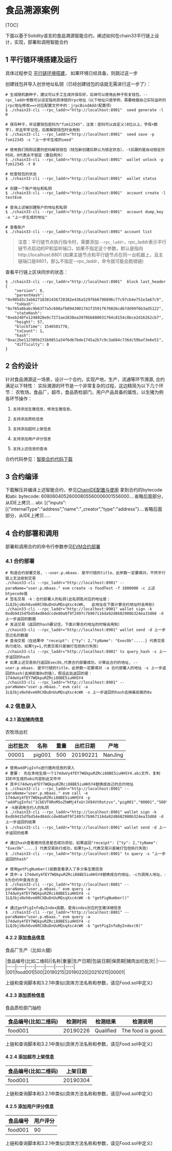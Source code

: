 # 食品溯源案例

[TOC]

下面以基于Solidity语言的食品溯源智能合约，阐述如何在chain33平行链上设计，实现，部署和调用智能合约

## 1 平行链环境搭建及运行
具体过程参见 [平行链环境搭建](https://chain.33.cn/document/130)， 如果环境已经具备，则跳过这一步

创建钱包并导入创世地址私钥（已经创建钱包的话就无需进行这一步了）：  
```shell
# 生成随机数种子，建议可以手工生成并保存好，后继可以使用此种子恢复钱包，--rpc_laddr参数可以设定指向具体链的rpc地址（以下地址只是举例，需要根据自己实际监听的jrpc地址修改==>对应配置文件中的：jrpcBindAddr配置项）
$ ./chain33-cli --rpc_laddr="http://localhost:8901"  seed generate -l 0

# 保存种子，并设置钱包密码为"fzm12345"，注意：密码可以自定义(8位以上，字母+数字)，并且牢牢记住，后面解锁钱包时会用到
$ ./chain33-cli --rpc_laddr="http://localhost:8901"  seed save -p fzm12345 -s "上一步中生成的seed"

# 使用我们刚刚设置的密码解锁钱包（钱包新创建后默认为锁定状态），-t后跟的是自动锁定的时间，0代表永不锁定（重启例外）
$ ./chain33-cli --rpc_laddr="http://localhost:8901"  wallet unlock -p fzm12345 -t 0

# 检查钱包的状态
$ ./chain33-cli --rpc_laddr="http://localhost:8901"  wallet status

# 创建一个账户地址和私钥
$ ./chain33-cli --rpc_laddr="http://localhost:8901"  account create -l testEvm

# 查询上述被创建账户的地址和私钥
$ ./chain33-cli --rpc_laddr="http://localhost:8901"  account dump_key -a "上一步生成的地址"

# 查看账户
$ ./chain33-cli --rpc_laddr="http://localhost:8901" account list
```
>注意：平行链节点执行指令时，需要添加`--rpc_laddr`，rpc_laddr表示平行链节点启动的IP和监听端口，如果不指定这个参数，默认是指向http://localhost:8801 (如果主链节点和平行链节点在同一台机器上，且主链端口是8801，那么不指定--rpc_laddr，命令就可能会跑错链)

查看平行链上区块同步的状态：

```shell
$ ./chain33-cli --rpc_laddr="http://localhost:8901"  block last_header
{
    "version": 0,
    "parentHash": "0x905d3c3ab62718381436720382e436a52976b6798896c77c97cb4e751e3a67c9",
    "txHash": "0x765a8babc9b63f7a5c608afb0943001741f3591f676026cd67dd99f6b3ad5122",
    "stateHash": "0xeb240fe1248028e9c7271ae2838ea3970bb880031764c8154c8bce2d16262cb7",
    "height": 57,
    "blockTime": 1546501778,
    "txCount": 1,
    "hash": "0xac2be112305b231b9851a34f6db7bde1745a2b7c9c3a684c736dc59baf3e6e51",
    "difficulty": 0
}
```

## 2 合约设计
针对食品溯源这一场景，设计一个合约，实现产地，生产，流通等环节溯源, 合约满足以下特性：
实际溯源的环节是一个非常复杂的过程，这边精简为以下几个环节： 农牧场，食品厂，超市，食品质检部门，用户产品具备的属性，以生猪为例各环节操作：
1.     支持添加生猪信息，修改生猪信息。
2.     支持添加质检信息
3.     支持添加超时上架信息
4.     支持添加用户评分信息
5.     支持上述信息的查询

合约代码参见：[智能合约代码下载](https://bty33.oss-cn-shanghai.aliyuncs.com/chain33Dev/solidity/Food.zip)

## 3 合约编译
下载解压并编译上述智能合约，参见[ChainIDE配置与使用](https://baas.33.cn/doc/detail/154)
拿到合约的bytecode和abi:
bytecode: 60806040526000805560006001556000....省略后面部分，从IDE上拷贝...
abi: [{"inputs":[{"internalType":"address","name":"_creator","type":"address"}....省略后面部分，从IDE上拷贝.....

## 4 合约部署和调用
部署和调用合约的命令行参数参见[EVM合约部署](https://chain.33.cn/document/277)

### 4.1 合约部署
```shell
# 构造合约部署交易, --user.p.mbaas. 是平行链的title，此参数一定要填对，不然平行链上无法收到交易
./chain33-cli --rpc_laddr="http://localhost:8901" --paraName="user.p.mbaas." evm create -s foodTest -f 1000000 -c 上述btyecode值 
# 签名交易 -k：合约部署人的私钥(此私钥匙对应的地址是： 1LQJbjsNxh6ve6RCXBuDnUuMQsqXsc4cWK，  此地址在下面计算合约地址时会用到)
./chain33-cli --rpc_laddr="http://localhost:8901" wallet sign -k 0xdb9415dfbd54ed84dccde80a0f9f2497c7b967116da92d8682900b324ea33d68 -d 上一步返回的数据
# 发送交易（返回的hash要记住，下面计算合约地址的时候会用到）
./chain33-cli --rpc_laddr="http://localhost:8901" wallet send -d 上一步签过名的数据
# 查询交易（在结果中 "receipt": {"ty": 2,"tyName": "ExecOk".....} 代表交易执行成功，如果ty=1,代表交易只是被打包但执行失败）
./chain33-cli --rpc_laddr="http://localhost:8901" tx query_hash -s 上一步返回的hash
# 如果上述交易执行返回ExecOk,代表合约部署成功，计算此合约的地址, --user.p.mbaas. 是平行链的title，此参数一定要填对 -a 合约部署人的地址 -s 上一步返回的hash(去掉前面0x的值)，假设此处返回的是：174dwVy4fEY7WQkpuRZRci88BE5iuHHSY4
./chain33-cli --rpc_laddr="http://localhost:8901" --paraName="user.p.mbaas." evm calc -a 1LQJbjsNxh6ve6RCXBuDnUuMQsqXsc4cWK -s 上一步返回的hash去掉最前面的0x
```

### 4.2 信息录入

#### 4.2.1 添加猪肉信息
农牧场出栏

|出栏批次|名称|重量|出栏日期|产地|
|----|----|----|----|----|
|00001|pig001|500|20190221|NanJing|

```shell
# 使用addPigInfo进行猪肉信息的录入
# 重要： 先在本地生成一个174dwVy4fEY7WQkpuRZRci88BE5iuHHSY4.abi文件，复制IDE中生成的abi内容到此文件中
# 其中174dwVy4fEY7WQkpuRZRci88BE5iuHHSY4替换成自己的合约地址
$ ./chain33-cli --rpc_laddr="http://localhost:8901" --paraName="user.p.mbaas." evm call -e 174dwVy4fEY7WQkpuRZRci88BE5iuHHSY4 -p "addPigInfo("1CbEVT9RnM5oZhWMj4fxUrJX94VtRotzvs","pig001","00001","500","20190210","NanJing")"  
# -k是调用合约人的私钥
$ ./chain33-cli --rpc_laddr="http://localhost:8901" wallet sign -k 0xdb9415dfbd54ed84dccde80a0f9f2497c7b967116da92d8682900b324ea33d68 -d 上一步返回的结果
$ ./chain33-cli --rpc_laddr="http://localhost:8901" wallet send -d 上一步返回的结果

# 通过hash查看猪肉信息是否成功添加，如果返回"receipt": {"ty": 2,"tyName": "ExecOk".....} 代表交易执行成功，如果ty=1,代表交易只是被打包但执行失败）
$ ./chain33-cli --rpc_laddr="http://localhost:8901" tx query -s "上一步返回的hash"

# 使用getPigNumber()函数查看录入了多少条生猪信息
# 其中-a 174dwVy4fEY7WQkpuRZRci88BE5iuHHSY4替换成合约地址，-c为调用人地址，-b为合约中查询方法
$ ./chain33-cli --rpc_laddr="http://localhost:8801" --paraName="user.p.mbaas." evm query -a  174dwVy4fEY7WQkpuRZRci88BE5iuHHSY4 -c 1LQJbjsNxh6ve6RCXBuDnUuMQsqXsc4cWK -b "getPigNumber()"

# 通过getPigInfoByIndex函数，查询index对应的生猪详细信息
$ ./chain33-cli --rpc_laddr="http://localhost:8801" --paraName="user.p.mbaas." evm query -a  174dwVy4fEY7WQkpuRZRci88BE5iuHHSY4 -c 1LQJbjsNxh6ve6RCXBuDnUuMQsqXsc4cWK -b "getPigInfoByIndex(0)"
```

#### 4.2.2 添加食品信息
食品厂生产（比如火腿)

|食品编号(比如二维码)|名称|重量|生产日期|包装日期|保质期|猪肉出栏批次|
|----|----|----|----|----|----|----|----|
|001|food001|500|20190215|20190220|20210215|00001|

上链和查询脚本和3.2.1中类似(具体方法名称和参数，请见Food.sol中定义)

#### 4.2.3 添加质检信息
食品质检部门抽检

|食品编号(比如二维码)|检测时间|检测结果|检测说明|
|----|----|----|----|
|food001|20190226|Qualified|The food is good.|

上链和查询脚本和3.2.1中类似(具体方法名称和参数，请见Food.sol中定义)

#### 4.2.4 添加超市上架信息

|食品编号(比如二维码)|上架日期|
|----|----|
|food001|20190304|

上链和查询脚本和3.2.1中类似(具体方法名称和参数，请见Food.sol中定义)

#### 4.2.5 添加用户评分信息

|食品编号|用户评分|
|----|----|
|food001|90|

上链和查询脚本和3.2.1中类似(具体方法名称和参数，请见Food.sol中定义)

